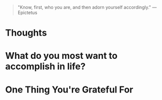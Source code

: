 
> \"Know, first, who you are, and then adorn yourself accordingly.\" — Epictetus

# Thoughts

# What do you most want to accomplish in life?

# One Thing You're Grateful For

